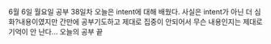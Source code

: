  6월 6일 월요일 공부 38일차
오늘은  intent에 대해 배웠다. 사실은 intent가 아닌 더 심화?내용이였지만 간만에 공부기도하고 제대로 집중이 안되어서 무슨 내용인지는 제대로 기억이 안 난다...
 오늘의 공부 끝 
